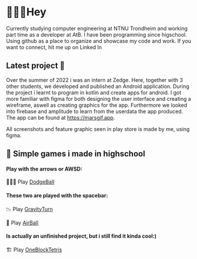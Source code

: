 # 🙋🏼‍♂️Hey
Currently studying computer engineering at NTNU Trondheim and working part time as a developer at AtB. I have been programming since higschool.
Using github as a place to organize and showcase my code and work. 
If you want to connect, hit me up on Linked In

## Latest project 🚀
Over the summer of 2022 i was an intern at Zedge. Here, together with 3 other students, we developed and published an Android application. During the project i learnt to program in kotlin and create apps for android. I got more familiar with figma for both designing the user interface and creating a wireframe, aswell as creating graphics for the app. Furthermore we looked into firebase and amplitude to learn from the userdata the app produced. The app can be found at https://marsgif.app.

All screenshots and feature graphic seen in play store is made by me, using figma.

## 🎲 Simple games i made in highschool

#### Play with the arrows or AWSD:
🤹🏻‍♂️ Play [DodgeBall](https://htmlpreview.github.io/?https://github.com/adriawh/Highschool/blob/main/DodgeBall.html)

#### These two are played with the spacebar:
📉 Play [GravityTurn](https://htmlpreview.github.io/?https://github.com/adriawh/Highschool/blob/main/Gravity-turn.html)

🏐 Play [AirBall](https://htmlpreview.github.io/?https://github.com/adriawh/Highschool/blob/main/AirBall.html)

#### Is actually an unfinished project, but i still find it kinda cool:)
🏗 Play [OneBlockTetris](https://htmlpreview.github.io/?https://github.com/adriawh/Highschool/blob/main/OneBlockTetris.html)

